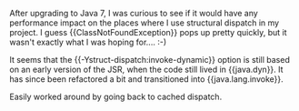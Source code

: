 After upgrading to Java 7, I was curious to see if it would have any performance impact on the places where I use structural dispatch in my project.  I guess {{ClassNotFoundException}} pops up pretty quickly, but it wasn't exactly what I was hoping for.... :-)

It seems that the {{-Ystruct-dispatch:invoke-dynamic}} option is still based on an early version of the JSR, when the code still lived in {{java.dyn}}.  It has since been refactored a bit and transitioned into {{java.lang.invoke}}.

Easily worked around by going back to cached dispatch.
